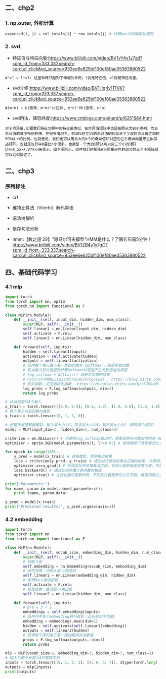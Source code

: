 
## 二、chp2

### 1. np.outer, 外积计算

```python
expected(i, j) = col_totals[i] * row_totals[j] # 计算pmi的时候可以用到
```

### 2. svd

- 特征值与特征向量:https://www.bilibili.com/video/BV1vY4y1J7gd?spm_id_from=333.337.search-card.all.click&vd_source=953ee6e625bf100ef80ae35363880522
```python
A*v1 = l*v1: 这里矩阵只起到了伸缩的作用，l就是特征值，v1就是特征向量。

```
- svd介绍:https://www.bilibili.com/video/BV1Hq4y117VK?spm_id_from=333.337.search-card.all.click&vd_source=953ee6e625bf100ef80ae35363880522
```python
W(m*n) = U(旋转，m*m)*s(拉伸, m*n)*Vh(旋转, n*n)
```

- svd用法，降低纬度:https://www.cnblogs.com/pinard/p/6251584.html
```
对于奇异值,它跟我们特征分解中的特征值类似，在奇异值矩阵中也是按照从大到小排列，而且奇异值的减少特别的快，在很多情况下，前10%甚至1%的奇异值的和就占了全部的奇异值之和的99%以上的比例。也就是说，我们也可以用最大的k个的奇异值和对应的左右奇异向量来近似描述矩阵。也就是说其中k要比n小很多，也就是一个大的矩阵A可以用三个小的矩阵𝑈𝑚×𝑘,Σ𝑘×𝑘,𝑉𝑇𝑘×𝑛来表示。如下图所示，现在我们的矩阵A只需要灰色的部分的三个小矩阵就可以近似描述了。
```

## 二、chp3

### 序列标注

- crf

- 维特比算法（Viterbi）解码算法

- 语法树解析

- 依存句法分析

- hmm:【数之道 29】"隐马尔可夫模型"HMM是什么？了解它只需5分钟！https://www.bilibili.com/video/BV1ZB4y1y7gC?spm_id_from=333.337.search-card.all.click&vd_source=953ee6e625bf100ef80ae35363880522



## 四、基础代码学习

### 4.1 mlp
```python
import torch
from torch import nn, optim
from torch.nn import functional as F

class MLP(nn.Module):
    def __init__(self, input_dim, hidden_dim, num_class):
        super(MLP, self).__init__()
        self.linear1 = nn.Linear(input_dim, hidden_dim)
        self.activate = F.relu
        self.linear2 = nn.Linear(hidden_dim, num_class)

    def forward(self, inputs):
        hidden = self.linear1(inputs)
        activation = self.activate(hidden)
        outputs = self.linear2(activation)
        # 获得每个输入属于某一类别的概率（Softmax），然后再取对数
        # 取对数的目的是避免计算Softmax时可能产生的数值溢出问题
        # log_softmax + NLLLoss() 就是交叉熵的结果
        # Pytorch详解NLLLoss和CrossEntropyLoss : https://blog.51cto.com/u_15274944/2921745
        # 损失函数｜交叉熵损失函数 ：https://zhuanlan.zhihu.com/p/35709485
        log_probs = F.log_softmax(outputs, dim=1)
        return log_probs

# 异或问题的4个输入
x_train = torch.tensor([[0.0, 0.0], [0.0, 1.0], [1.0, 0.0], [1.0, 1.0]])
# 每个输入对应的输出类别
y_train = torch.tensor([0, 1, 1, 0])

# 创建多层感知器模型，输入层大小为2，隐含层大小为5，输出层大小为2（即有两个类别）
model = MLP(input_dim=2, hidden_dim=5, num_class=2)

criterion = nn.NLLLoss() # 当使用log_softmax输出时，需要调用负对数似然损失（Negative Log Likelihood，NLL）
optimizer = optim.SGD(model.parameters(), lr=0.05) # 使用梯度下降参数优化方法，学习率设置为0.05

for epoch in range(100):
    y_pred = model(x_train) # 调用模型，预测输出结果
    loss = criterion(y_pred, y_train) # 通过对比预测结果与正确的结果，计算损失
    optimizer.zero_grad() # 在调用反向传播算法之前，将优化器的梯度值置为零，否则每次循环的梯度将进行累加
    loss.backward() # 通过反向传播计算参数的梯度
    optimizer.step() # 在优化器中更新参数，不同优化器更新的方法不同，但是调用方式相同

print("Parameters:")
for name, param in model.named_parameters():
    print (name, param.data)

y_pred = model(x_train)
print("Predicted results:", y_pred.argmax(axis=1))

```

### 4.2 embedding
```python
import torch
from torch import nn
from torch.nn import functional as F

class MLP(nn.Module):
    def __init__(self, vocab_size, embedding_dim, hidden_dim, num_class):
        super(MLP, self).__init__()
        # 词嵌入层
        self.embedding = nn.Embedding(vocab_size, embedding_dim)
        # 线性变换：词嵌入层->隐含层
        self.linear1 = nn.Linear(embedding_dim, hidden_dim)
        # 使用ReLU激活函数
        self.activate = F.relu
        # 线性变换：激活层->输出层
        self.linear2 = nn.Linear(hidden_dim, num_class)

    def forward(self, inputs):
        # B*S = 2 * 4
        embeddings = self.embedding(inputs)
        # 将序列中多个embedding进行聚合（此处是求平均值）
        embedding = embeddings.mean(dim=1)
        hidden = self.activate(self.linear1(embedding))
        outputs = self.linear2(hidden)
        # 获得每个序列属于某一类别概率的对数值
        probs = F.log_softmax(outputs, dim=1)
        return probs

mlp = MLP(vocab_size=8, embedding_dim=3, hidden_dim=5, num_class=2)
# 输入为两个长度为4的整数序列
inputs = torch.tensor([[0, 1, 2, 1], [4, 6, 6, 7]], dtype=torch.long)
outputs = mlp(inputs)
print(outputs)
```
